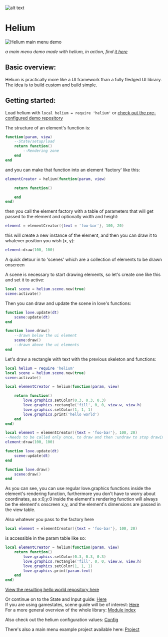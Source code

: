 ![alt text](https://i.imgur.com/ZQBQfsa.png "Helium")
# Helium

![Helium main menu demo](https://j.gifs.com/nRrKmp.gif)

*a main menu demo made with helium, in action, find [it here](https://github.com/qeffects/main-menu-example)*

## Basic overview:
Helium is practically more like a UI framework than a fully fledged UI library. 
The idea is to build custom and build simple.

## Getting started:
Load helium with `local helium = require 'helium'`
or [check out the pre-configured demo repository](https://github.com/qeffects/helium-demo/)

The structure of an element's function is:

```lua
function(param, view)
	--State/setup/load
	return function()
		--Rendering zone
	end
end
```

and you can make that function into an element 'factory' like this:
```lua
elementCreator = helium(function(param, view)

	return function()

	end
end)
```

then you call the element factory with a table of parameters that will get passed to the element and optionally width and height:

```lua
element = elementCreator({text = 'foo-bar'}, 100, 20)
```

this will create a new instance of the element, and then you can draw it to whatever position you wish (x, y):

```lua
element:draw(100, 100)
```

A quick detour in to 'scenes' which are a collection of elements to be drawn onscreen

A scene is necessary to start drawing elements, so let's create one like this and set it to active:

```lua
local scene = helium.scene.new(true)
scene:activate()
```

Then you can draw and update the scene in love's functions:

```lua
function love.update(dt)
	scene:update(dt)
end

function love.draw()
	--drawn below the ui element
	scene:draw()
	--drawn above the ui elements
end
```

Let's draw a rectangle with text with the previous skeleton and functions:

```lua
local helium = require 'helium'
local scene = helium.scene.new(true)
scene:activate()

local elementCreator = helium(function(param, view)

	return function()
		love.graphics.setColor(0.3, 0.3, 0.3)
		love.graphics.rectangle('fill', 0, 0, view.w, view.h)
		love.graphics.setColor(1, 1, 1)
		love.graphics.print('hello world')
	end
end)

local element = elementCreator({text = 'foo-bar'}, 100, 20)
--Needs to be called only once, to draw and then :undraw to stop drawing it onscreen
element:draw(100, 100)

function love.update(dt)
	scene:update(dt)
end

function love.draw()
	scene:draw()
end
```

As you can see, you can use regular love.graphics functions inside the element's rendering function, furthermore you don't have to worry about coordinates, as x:0,y:0 inside the element's rendering function will always be the element's onscreen x,y, and the element's dimensions are passed in the view table.

Also whatever you pass to the factory here
```lua
local element = elementCreator({text = 'foo-bar'}, 100, 20)
```
is accessible in the param table like so:
```lua
local elementCreator = helium(function(param, view)
	return function()
		love.graphics.setColor(0.3, 0.3, 0.3)
		love.graphics.rectangle('fill', 0, 0, view.w, view.h)
		love.graphics.setColor(1, 1, 1)
		love.graphics.print(param.text)
	end
end)
```

[View the resulting hello world repository here](https://github.com/qeffects/helium-demo/)

Or continue on to the State and Input guide: [Here](./docs/State-Input-Guide.md)    
If you are using gamestates, scene guide will be of interest: [Here](./docs/core/Scenes.md)    
For a more general overview of the whole library: [Module index](./docs/Modules-Index.md)    

Also check out the helium configuration values: [Config](./docs/Configuration.md)

There's also a main menu example project available here: [Project](https://github.com/qeffects/main-menu-example)
